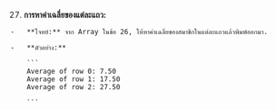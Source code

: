 27.  **การหาค่าเฉลี่ยของแต่ละแถว:**
    
    -   **โจทย์:** จาก Array ในข้อ 26, ให้หาค่าเฉลี่ยของสมาชิกในแต่ละแถวแล้วพิมพ์ออกมา.
        
    -   **ตัวอย่าง:**
        
        ```
        Average of row 0: 7.50
        Average of row 1: 17.50
        Average of row 2: 27.50
        
        ```